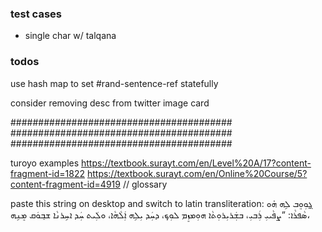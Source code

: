 ### test cases

* single char w/ talqana

### todos

use hash map to set #rand-sentence-ref statefully

consider removing desc from twitter image card

########################################
########################################
########################################

turoyo examples
https://textbook.surayt.com/en/Level%20A/17?content-fragment-id=1822
https://textbook.surayt.com/en/Online%20Course/5?content-fragment-id=4919 // glossary


paste this string on desktop and switch to latin transliteration:
ܓ̰ܘܼܘܸܒ ܠܹܗ ܗ̇ܘ ܣܵܦܪܵܐ: ”ܨܦܵܝܝܼ ܪܲܒܝܼ، ܒܫܲܪܝܼܪܘܼܬܵ‌ܐ ܗܘܼܡܙܸܡ ܠܘܼܟ݂، ܕܚܲܕ ܝܼܠܹܗ ܐܲܠܵܗܵܐ، ܘܠܲܝܬ ܚܲܕ ܐܚܹܪܢܵܐ ܫܒ݂ܘܿܩ ܡܸܢܹܗ،

